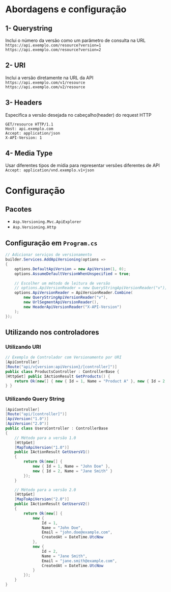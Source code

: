# Abordagens e configuração

## 1- Querystring
Inclui o número da versão como um parâmetro de consulta na URL
`https://api.exemplo.com/resource?version=1`
`https://api.exemplo.com/resource?version=2`

## 2- URI
Inclui a versão diretamente na URL da API
`https://api.exemplo.com/v1/resource`
`https://api.exemplo.com/v2/resource`

## 3- Headers
Especifica a versão desejada no cabeçalho(header) do request HTTP
```
GET/resource HTTP/1.1
Host: api.exemplo.com
Accept: application/json
X-API-Version: 1
```

## 4- Media Type
Usar diferentes tipos de mídia para representar versões diferentes de API
`Accept: application/vnd.exemplo.v1+json`

# Configuração

## Pacotes 
- `Asp.Versioning.Mvc.ApiExplorer`
- `Asp.Versioning.Http`

## Configuração em `Program.cs`
```C#
// Adicionar serviços de versionamento 
builder.Services.AddApiVersioning(options => 
{ 
	options.DefaultApiVersion = new ApiVersion(1, 0); 
	options.AssumeDefaultVersionWhenUnspecified = true; 
	
	// Escolher um método de leitura de versão 
	// options.ApiVersionReader = new QueryStringApiVersionReader("v"); 
	options.ApiVersionReader = ApiVersionReader.Combine( 
		new QueryStringApiVersionReader("v"), 
		new UrlSegmentApiVersionReader(), 
		new HeaderApiVersionReader("X-API-Version") 
	); 
});
```

## Utilizando nos controladores

### Utilizando URI
```C#
// Exemplo de Controlador com Versionamento por URI 
[ApiController] 
[Route("api/v{version:apiVersion}/[controller]")] 
public class ProductsController : ControllerBase { 
[HttpGet] public IActionResult GetProducts() { 
	return Ok(new[] { new { Id = 1, Name = "Product A" }, new { Id = 2, Name = "Product B" } }); 
} }
```

### Utilizando Query String
```C#
[ApiController]
[Route("api/[controller]")]
[ApiVersion("1.0")]
[ApiVersion("2.0")]
public class UsersController : ControllerBase
{
    // Método para a versão 1.0
    [HttpGet]
    [MapToApiVersion("1.0")]
    public IActionResult GetUsersV1()
    {
        return Ok(new[] { 
            new { Id = 1, Name = "John Doe" },
            new { Id = 2, Name = "Jane Smith" }
        });
    }

    // Método para a versão 2.0
    [HttpGet]
    [MapToApiVersion("2.0")]
    public IActionResult GetUsersV2()
    {
        return Ok(new[] { 
            new { 
                Id = 1, 
                Name = "John Doe", 
                Email = "john.doe@example.com",
                CreatedAt = DateTime.UtcNow 
            },
            new { 
                Id = 2, 
                Name = "Jane Smith", 
                Email = "jane.smith@example.com",
                CreatedAt = DateTime.UtcNow 
            }
        });
    }
}
```
